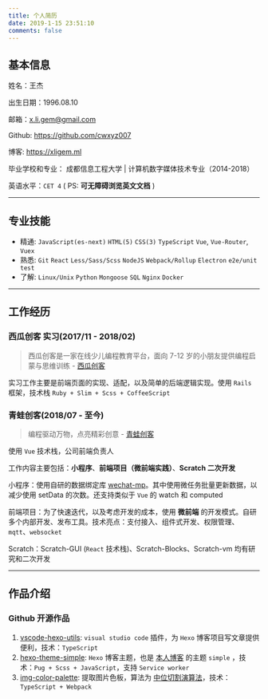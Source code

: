 ```yaml
---
title: 个人简历
date: 2019-1-15 23:51:10
comments: false
---
```


## 基本信息

姓名：王杰

出生日期：1996.08.10

邮箱：[x.li.gem@gmail.com](mailto:x.li.gem@gmail.com)

Github: https://github.com/cwxyz007

博客: https://xligem.ml

毕业学校和专业： 成都信息工程大学 | 计算机数字媒体技术专业（2014-2018）

英语水平：`CET 4` ( PS: **可无障碍浏览英文文档** )

---

## 专业技能

- 精通: `JavaScript(es-next)` `HTML(5)` `CSS(3)` `TypeScript` `Vue`, `Vue-Router`, `Vuex`
- 熟悉: `Git` `React` `Less/Sass/Scss` `NodeJS` `Webpack/Rollup` `Electron` `e2e/unit test`
- 了解: `Linux/Unix` `Python` `Mongoose` `SQL` `Nginx` `Docker`

---

## 工作经历

### 西瓜创客 实习(2017/11 - 2018/02)

> 西瓜创客是一家在线少儿编程教育平台，面向 7-12 岁的小朋友提供编程启蒙与思维训练 - [西瓜创客](https://www.xiguacity.cn/)

实习工作主要是前端页面的实现、适配，以及简单的后端逻辑实现。使用 `Rails` 框架，技术栈 `Ruby + Slim + Scss + CoffeeScript`

### 青蛙创客(2018/07 - 至今)

> 编程驱动万物，点亮精彩创意 - [青蛙创客](http://www.frogmaker.cn/)

使用 `Vue` 技术栈，公司前端负责人

工作内容主要包括：**小程序**、**前端项目（微前端实践）**、**Scratch 二次开发**

小程序：使用自研的数据绑定库 [wechat-mp]。其中使用微任务批量更新数据，以减少使用 setData 的次数。还支持类似于 `Vue` 的 watch 和 computed

前端项目：为了快速迭代，以及考虑开发的成本，使用 **微前端** 的开发模式。自研多个内部开发、发布工具。技术亮点：支付接入、组件式开发、权限管理、`mqtt`、`websocket`

Scratch：Scratch-GUI (`React` 技术栈)、Scratch-Blocks、Scratch-vm 均有研究和二次开发

---

## 作品介绍

### Github 开源作品

1. [vscode-hexo-utils]: `visual studio code` 插件，为 `Hexo` 博客项目写文章提供便利，技术：`TypeScript`
2. [hexo-theme-simple]: `Hexo` 博客主题，也是 [本人博客] 的主题 `simple` ，技术：`Pug + Scss + JavaScript`，支持 `Service worker`
3. [img-color-palette]: 提取图片色板，算法为 [中位切割演算法]，技术：`TypeScript + Webpack`

[本人博客]: https://cwxyz007.github.io/
[hexo-theme-simple]: https://github.com/cwxyz007/hexo-theme-simple
[img-color-palette]: https://github.com/cwxyz007/img-color-palette
[vscode-hexo-utils]: https://github.com/cwxyz007/vscode-hexo-utils
[中位切割演算法]: https://www.wikiwand.com/zh-hans/%E4%B8%AD%E4%BD%8D%E5%88%87%E5%89%B2%E6%BC%94%E7%AE%97%E6%B3%95
[wechat-mp]: https://github.com/cwxyz007/wechat-mp
